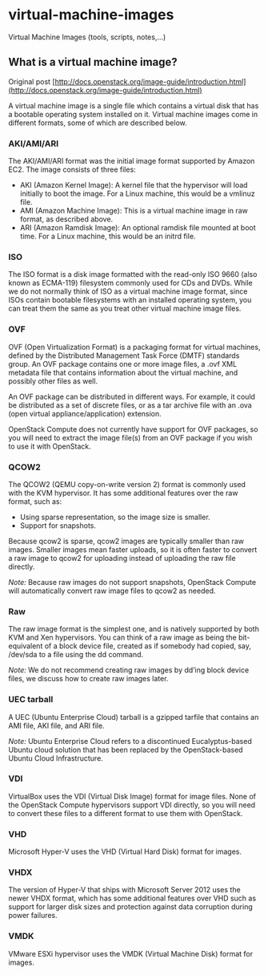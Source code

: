 # virtual-machine-images

Virtual Machine Images (tools, scripts, notes,...)

## What is a virtual machine image?

Original post [http://docs.openstack.org/image-guide/introduction.html](http://docs.openstack.org/image-guide/introduction.html)

A virtual machine image is a single file which contains a virtual disk that has a bootable operating system installed on it. Virtual machine images come in different formats, some of which are described below.

### AKI/AMI/ARI

The AKI/AMI/ARI format was the initial image format supported by Amazon EC2. The image consists of three files:

- AKI (Amazon Kernel Image): A kernel file that the hypervisor will load initially to boot the image. For a Linux machine, this would be a vmlinuz file.
- AMI (Amazon Machine Image): This is a virtual machine image in raw format, as described above.
- ARI (Amazon Ramdisk Image): An optional ramdisk file mounted at boot time. For a Linux machine, this would be an initrd file.

### ISO

The ISO format is a disk image formatted with the read-only ISO 9660 (also known as ECMA-119) filesystem commonly used for CDs and DVDs. While we do not normally think of ISO as a virtual machine image format, since ISOs contain bootable filesystems with an installed operating system, you can treat them the same as you treat other virtual machine image files.

### OVF

OVF (Open Virtualization Format) is a packaging format for virtual machines, defined by the Distributed Management Task Force (DMTF) standards group. An OVF package contains one or more image files, a .ovf XML metadata file that contains information about the virtual machine, and possibly other files as well.

An OVF package can be distributed in different ways. For example, it could be distributed as a set of discrete files, or as a tar archive file with an .ova (open virtual appliance/application) extension.

OpenStack Compute does not currently have support for OVF packages, so you will need to extract the image file(s) from an OVF package if you wish to use it with OpenStack.

### QCOW2

The QCOW2 (QEMU copy-on-write version 2) format is commonly used with the KVM hypervisor. It has some additional features over the raw format, such as:

- Using sparse representation, so the image size is smaller.
- Support for snapshots.

Because qcow2 is sparse, qcow2 images are typically smaller than raw images. Smaller images mean faster uploads, so it is often faster to convert a raw image to qcow2 for uploading instead of uploading the raw file directly.

*Note:* Because raw images do not support snapshots, OpenStack Compute will automatically convert raw image files to qcow2 as needed.

### Raw

The raw image format is the simplest one, and is natively supported by both KVM and Xen hypervisors. You can think of a raw image as being the bit-equivalent of a block device file, created as if somebody had copied, say, /dev/sda to a file using the dd command.

*Note:* We do not recommend creating raw images by dd’ing block device files, we discuss how to create raw images later.

### UEC tarball

A UEC (Ubuntu Enterprise Cloud) tarball is a gzipped tarfile that contains an AMI file, AKI file, and ARI file.

*Note:* Ubuntu Enterprise Cloud refers to a discontinued Eucalyptus-based Ubuntu cloud solution that has been replaced by the OpenStack-based Ubuntu Cloud Infrastructure.

### VDI

VirtualBox uses the VDI (Virtual Disk Image) format for image files. None of the OpenStack Compute hypervisors support VDI directly, so you will need to convert these files to a different format to use them with OpenStack.

### VHD

Microsoft Hyper-V uses the VHD (Virtual Hard Disk) format for images.

### VHDX

The version of Hyper-V that ships with Microsoft Server 2012 uses the newer VHDX format, which has some additional features over VHD such as support for larger disk sizes and protection against data corruption during power failures.

### VMDK

VMware ESXi hypervisor uses the VMDK (Virtual Machine Disk) format for images. 

